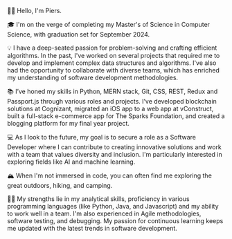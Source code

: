 👋🏽 Hello, I'm Piers.

🎓 I'm on the verge of completing my Master's of Science in Computer Science, with graduation set for September 2024.

💡 I have a deep-seated passion for problem-solving and crafting efficient algorithms. In the past, I've worked on several projects that required me to develop and implement complex data structures and algorithms. I've also had the opportunity to collaborate with diverse teams, which has enriched my understanding of software development methodologies.

📚 I’ve honed my skills in Python, MERN stack, Git, CSS, REST, Redux and Passport.js through various roles and projects. I’ve developed blockchain solutions at Cognizant, migrated an iOS app to a web app at vConstruct, built a full-stack e-commerce app for The Sparks Foundation, and created a blogging platform for my final year project.

💻 As I look to the future, my goal is to secure a role as a Software Developer where I can contribute to creating innovative solutions and work with a team that values diversity and inclusion. I'm particularly interested in exploring fields like AI and machine learning.

🏔 When I'm not immersed in code, you can often find me exploring the great outdoors, hiking, and camping.

💪🏽 My strengths lie in my analytical skills, proficiency in various programming languages (like Python, Java, and Javascript) and my ability to work well in a team. I'm also experienced in Agile methodologies, software testing, and debugging. My passion for continuous learning keeps me updated with the latest trends in software development.

<!---
piersdeshmukh/piersdeshmukh is a ✨ special ✨ repository because its `README.md` (this file) appears on your GitHub profile.
You can click the Preview link to take a look at your changes.
--->
